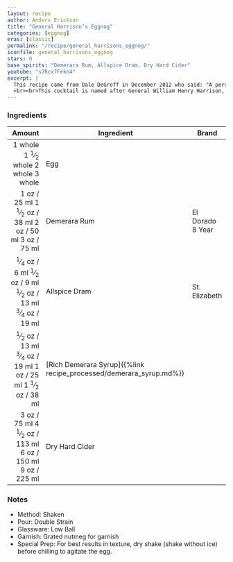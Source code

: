 ```yaml
---
layout: recipe
author: Anders Erickson
title: "General Harrison’s Eggnog"
categories: [eggnog]
eras: [classic]
permalink: "/recipe/general_harrisons_eggnog/"
iconfile: general_harrisons_eggnog
stars: 0
base_spirits: "Demerara Rum, Allspice Dram, Dry Hard Cider"
youtube: "s7Rcx7Fekn4"
excerpt: |
  This recipe came from Dale DeGroff in December 2012 who said: "A personal favourite, adapted from a recipe from Jerry Thomas' 1862 <i>How to Mix Drinks</i>: a totally different take on eggnog – made as a single-serve drink it includes a raw egg, so you need to shake the hell out of it."
  <br><br>This cocktail is named after General William Henry Harrison, the American president to hold office for the shortest period. He was elected 4th March 1841 and died a month to the day later of pneumonia. Harrison was known for his drinking and cider was one of his preferred tipples. It is said that this eggnog was his favourite drink.
---
```


### Ingredients

|  Amount | Ingredient                                               | Brand            |
| ------: | -------------------------------------------------------- | ---------------- |
| <span class="onex active">1 whole </span> <span class="onehalfx">1 <sup>1</sup>&frasl;<sub>2</sub> whole </span> <span class="twox">2 whole </span> <span class="threex">3 whole </span>| Egg                                                      |
|    <span class="onex active">1 oz  / 25 ml</span> <span class="onehalfx">1 <sup>1</sup>&frasl;<sub>2</sub> oz  / 38 ml</span> <span class="twox">2 oz  / 50 ml</span> <span class="threex">3 oz  / 75 ml</span>| Demerara Rum                                             | El Dorado 8 Year |
| <span class="onex active"> <sup>1</sup>&frasl;<sub>4</sub> oz  / 6 ml</span> <span class="onehalfx"> <sup>1</sup>&frasl;<sub>2</sub> oz  / 9 ml</span> <span class="twox"> <sup>1</sup>&frasl;<sub>2</sub> oz  / 13 ml</span> <span class="threex"> <sup>3</sup>&frasl;<sub>4</sub> oz  / 19 ml</span>| Allspice Dram                                            | St. Elizabeth    |
|  <span class="onex active"> <sup>1</sup>&frasl;<sub>2</sub> oz  / 13 ml</span> <span class="onehalfx"> <sup>3</sup>&frasl;<sub>4</sub> oz  / 19 ml</span> <span class="twox">1 oz  / 25 ml</span> <span class="threex">1 <sup>1</sup>&frasl;<sub>2</sub> oz  / 38 ml</span>| [Rich Demerara Syrup]({%link recipe_processed/demerara_syrup.md%}) |
|    <span class="onex active">3 oz  / 75 ml</span> <span class="onehalfx">4 <sup>1</sup>&frasl;<sub>2</sub> oz  / 113 ml</span> <span class="twox">6 oz  / 150 ml</span> <span class="threex">9 oz  / 225 ml</span>| Dry Hard Cider                                           |

### Notes

- Method: Shaken
- Pour: Double Strain
- Glassware: Low Ball
- Garnish: Grated nutmeg for garnish
- Special Prep: For best results in texture, dry shake (shake without ice) before chilling to agitate the egg.

    
<script type="application/ld+json">
{
  "@context": "https://schema.org",
  "@type": "Recipe",
  "author": {
    "@type": "Person",
    "name": "{{ page.author }}"
    },
  "image": "{%- for page in page.categories limit: 1 %}{% assign cat = site.data.categories | where: "slug", page | first %}{{ site.url }}{{ site.baseurl}}/assets/images/category_{{cat.slug}}.svg{% endfor -%}",
  "description": "{{ page.excerpt | strip_html | replace: '"', "'" }}",
  "recipeIngredient": [
  "1 whole Egg ",
  " 1 oz Demerara Rum",
  "0.25 oz Allspice Dram ",
  " 0.5 oz Rich Demerara Syrup",
  " 3 oz Dry Hard Cider"
    ],
  "name": "{{ page.title }}",
  "recipeInstructions": [
    {
      "@type": "HowToStep",
      "text": "- Method: Shaken"
    },
    {
      "@type": "HowToStep",
      "text": "- Pour: Double Strain"
    },
    {
      "@type": "HowToStep",
      "text": "- Glassware: Low Ball"
    },
    {
      "@type": "HowToStep",
      "text": "- Garnish: Grated nutmeg for garnish"
    },
    {
      "@type": "HowToStep",
      "text": "- Special Prep: For best results in texture, dry shake (shake without ice) before chilling to agitate the egg."
    }
    ],
  "recipeYield": "1 cocktail",
  "recipeCategory": "cocktail",
  {%- if page.stars and site.data.ratings[page.iconfile].ratings -%}"aggregateRating": "{%- include stars_metadata.html %} out of 5",{%- endif -%}
  "recipeCuisine": "global",
  "prepTime": "PT20M",
  "cookTime": "PT15S",
  "keywords": "{{ page.title }}, cocktail, {{ page.eras }}, {%- include category_metadata.html -%}, {%- include spirits_metadata.html -%}"
}
</script>

    